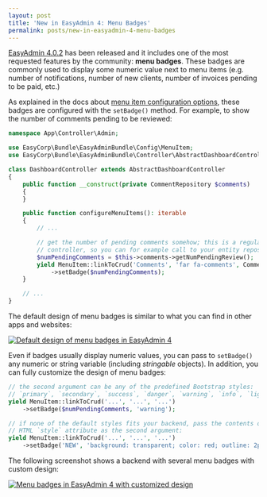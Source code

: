 ```yaml
---
layout: post
title: 'New in EasyAdmin 4: Menu Badges'
permalink: posts/new-in-easyadmin-4-menu-badges
---
```


[EasyAdmin 4.0.2][1] has been released and it includes one of the most requested
features by the community: **menu badges**. These badges are commonly used to
display some numeric value next to menu items (e.g. number of notifications,
number of new clients, number of invoices pending to be paid, etc.)

As explained in the docs about [menu item configuration options][2], these badges
are configured with the `setBadge()` method. For example, to show the number of
comments pending to be reviewed:

```php
namespace App\Controller\Admin;

use EasyCorp\Bundle\EasyAdminBundle\Config\MenuItem;
use EasyCorp\Bundle\EasyAdminBundle\Controller\AbstractDashboardController;

class DashboardController extends AbstractDashboardController
{
    public function __construct(private CommentRepository $comments)
    {
    }

    public function configureMenuItems(): iterable
    {
        // ...

        // get the number of pending comments somehow; this is a regular Symfony
        // controller, so you can for example call to your entity repositories
        $numPendingComments = $this->comments->getNumPendingReview();
        yield MenuItem::linkToCrud('Comments', 'far fa-comments', Comment::class)
            ->setBadge($numPendingComments);
    }

    // ...
}
```

The default design of menu badges is similar to what you can find in other apps
and websites:

<a href="{{site.url}}/images/easyadmin-4-menu-badges.png" target="_blank">
    <img src="{{site.url}}/images/easyadmin-4-menu-badges.png" alt="Default design of menu badges in EasyAdmin 4" />
</a>

Even if badges usually display numeric values, you can pass to `setBadge()`
any numeric or string variable (including *stringable* objects). In addition,
you can fully customize the design of menu badges:

```php
// the second argument can be any of the predefined Bootstrap styles:
// `primary`, `secondary`, `success`, `danger`, `warning`, `info`, `light`, `dark`
yield MenuItem::linkToCrud('...', '...', '...')
    ->setBadge($numPendingComments, 'warning');

// if none of the default styles fits your backend, pass the contents of the
// HTML `style` attribute as the second argument:
yield MenuItem::linkToCrud('...', '...', '...')
    ->setBadge('NEW', 'background: transparent; color: red; outline: 2px solid red');
```

The following screenshot shows a backend with several menu badges with custom design:

<a href="{{site.url}}/images/easyadmin-4-menu-badges-custom.png" target="_blank">
    <img src="{{site.url}}/images/easyadmin-4-menu-badges-custom.png" alt="Menu badges in EasyAdmin 4 with customized design" />
</a>

[1]: https://github.com/EasyCorp/EasyAdminBundle/releases/tag/v4.0.2
[2]: https://symfony.com/bundles/EasyAdminBundle/4.x/dashboards.html#menu-item-configuration-options
